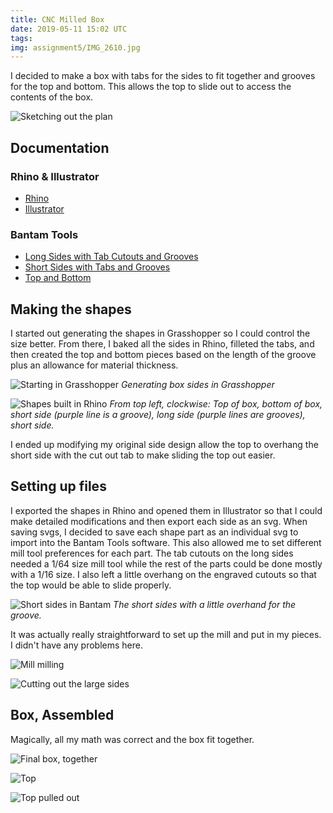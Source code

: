 ```yaml
---
title: CNC Milled Box
date: 2019-05-11 15:02 UTC
tags:
img: assignment5/IMG_2610.jpg
---
```


I decided to make a box with tabs for the sides to fit together and grooves for the top and bottom. This allows the top to slide out to access the contents of the box.

![Sketching out the plan](assignment5/IMG_2614.jpeg)

## Documentation

### Rhino & Illustrator

- [Rhino](/hcde598/documentation/cnc-box/cnc-box.3dm)
- [Illustrator](/hcde598/documentation/cnc-box/cnc-box.Ai)

### Bantam Tools

- [Long Sides with Tab Cutouts and Grooves](/hcde598/documentation/cnc-box/side-long-2.btm)
- [Short Sides with Tabs and Grooves](/hcde598/documentation/cnc-box/side-short-2.btm)
- [Top and Bottom](/hcde598/documentation/cnc-box/topbottom.btm)

## Making the shapes

I started out generating the shapes in Grasshopper so I could control the size better. From there, I baked all the sides in Rhino, filleted the tabs, and then created the top and bottom pieces based on the length of the groove plus an allowance for material thickness.

![Starting in Grasshopper](assignment5/grasshopper.png)
_Generating box sides in Grasshopper_

![Shapes built in Rhino](assignment5/rhino.png)
_From top left, clockwise: Top of box, bottom of box, short side (purple line is a groove), long side (purple lines are grooves), short side._

I ended up modifying my original side design allow the top to overhang the short side with the cut out tab to make sliding the top out easier.

## Setting up files

I exported the shapes in Rhino and opened them in Illustrator so that I could make detailed modifications and then export each side as an svg. When saving svgs, I decided to save each shape part as an individual svg to import into the Bantam Tools software. This also allowed me to set different mill tool preferences for each part. The tab cutouts on the long sides needed a 1/64 size mill tool while the rest of the parts could be done mostly with a 1/16 size. I also left a little overhang on the engraved cutouts so that the top would be able to slide properly.

![Short sides in Bantam](assignment5/bantam.png)
_The short sides with a little overhand for the groove._

It was actually really straightforward to set up the mill and put in my pieces. I didn't have any problems here.

![Mill milling](assignment5/IMG_2608.jpg)

![Cutting out the large sides](assignment5/IMG_2607.jpg)

## Box, Assembled

Magically, all my math was correct and the box fit together. <i class="em em-tada"></i>

![Final box, together](assignment5/IMG_2609.jpg)

![Top](assignment5/IMG_2610.jpg)

![Top pulled out](assignment5/IMG_2611.jpg)
